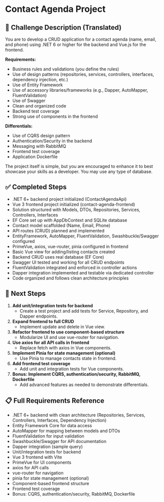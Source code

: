 
# Contact Agenda Project

## 📄 Challenge Description (Translated)

You are to develop a CRUD application for a contact agenda (name, email, and phone) using .NET 6 or higher for the backend and Vue.js for the frontend.

**Requirements:**
- Business rules and validations (you define the rules)
- Use of design patterns (repositories, services, controllers, interfaces, dependency injection, etc.)
- Use of Entity Framework
- Use of accessory libraries/frameworks (e.g., Dapper, AutoMapper, FluentValidation)
- Use of Swagger
- Clean and organized code
- Backend test coverage
- Strong use of components in the frontend

**Differentials:**
- Use of CQRS design pattern
- Authentication/Security in the backend
- Messaging with RabbitMQ
- Frontend test coverage
- Application Dockerfile

The project itself is simple, but you are encouraged to enhance it to best showcase your skills as a developer. You may use any type of database.

## ✅ Completed Steps
- .NET 6+ backend project initialized (ContactAgendaApi)
- Vue 3 frontend project initialized (contact-agenda-frontend)
- Solution structured with Models, DTOs, Repositories, Services, Controllers, Interfaces
- EF Core set up with AppDbContext and SQLite database
- Contact model scaffolded (Name, Email, Phone)
- API routes (CRUD) planned and implemented
- EntityFramework, AutoMapper, FluentValidation, Swashbuckle/Swagger configured
- PrimeVue, axios, vue-router, pinia configured in frontend
- Basic Vue view for adding/listing contacts created
- Backend CRUD uses real database (EF Core)
- Swagger UI tested and working for all CRUD endpoints
- FluentValidation integrated and enforced in controller actions
- Dapper integration implemented and testable via dedicated controller
- Code organized and follows clean architecture principles

## 🚧 Next Steps
1. **Add unit/integration tests for backend**
   - Create a test project and add tests for Service, Repository, and Dapper endpoints.
2. **Expand frontend to full CRUD**
   - Implement update and delete in Vue view.
3. **Refactor frontend to use component-based structure**
   - Modularize UI and use vue-router for navigation.
4. **Use axios for all API calls in frontend**
   - Replace fetch with axios in Vue components.
5. **Implement Pinia for state management (optional)**
   - Use Pinia to manage contacts state in frontend.
6. **Add frontend test coverage**
   - Add unit and integration tests for Vue components.
7. **Bonus: Implement CQRS, authentication/security, RabbitMQ, Dockerfile**
   - Add advanced features as needed to demonstrate differentials.

## 📋 Full Requirements Reference
- .NET 6+ backend with clean architecture (Repositories, Services, Controllers, Interfaces, Dependency Injection)
- Entity Framework Core for data access
- AutoMapper for mapping between models and DTOs
- FluentValidation for input validation
- Swashbuckle/Swagger for API documentation
- Dapper integration (sample query)
- Unit/integration tests for backend
- Vue 3 frontend with Vite
- PrimeVue for UI components
- axios for API calls
- vue-router for navigation
- pinia for state management (optional)
- Component-based frontend structure
- Frontend test coverage
- Bonus: CQRS, authentication/security, RabbitMQ, Dockerfile
